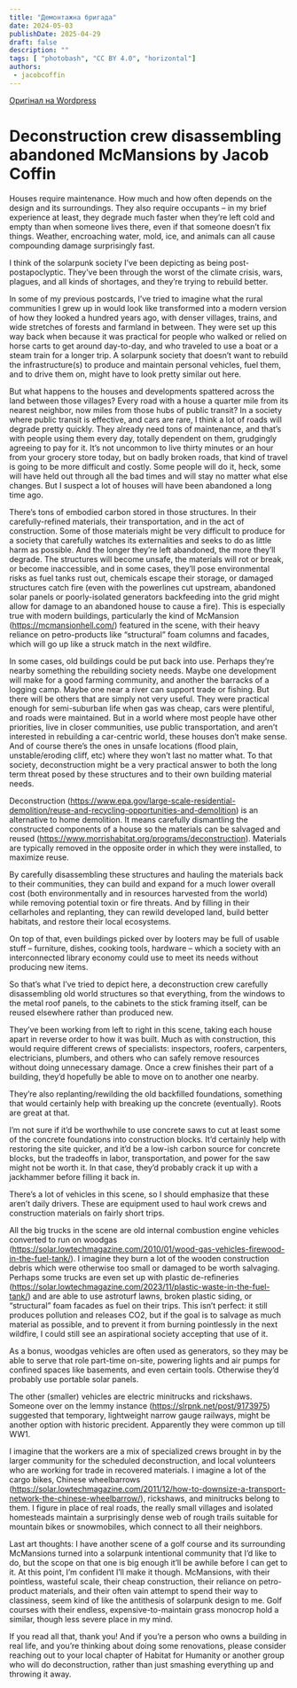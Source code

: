```yaml
---
title: "Демонтажна бригада"
date: 2024-05-03
publishDate: 2025-04-29
draft: false
description: ""
tags: [ "photobash", "CC BY 4.0", "horizontal"]
authors:
 - jacobcoffin
---
```


[Оригінал на Wordpress](https://jacobcoffinwrites.wordpress.com/2024/05/02/deconstruction-crew-disassembling-abandoned-mcmansions-so-the-material-can-be-reused/)

# Deconstruction crew disassembling abandoned McMansions by Jacob Coffin

Houses require maintenance. How much and how often depends on the design and its surroundings. They also require occupants – in my brief experience at least, they degrade much faster when they’re left cold and empty than when someone lives there, even if that someone doesn’t fix things. Weather, encroaching water, mold, ice, and animals can all cause compounding damage surprisingly fast.

I think of the solarpunk society I’ve been depicting as being post-postapoclyptic. They’ve been through the worst of the climate crisis, wars, plagues, and all kinds of shortages, and they’re trying to rebuild better.

In some of my previous postcards, I’ve tried to imagine what the rural communities I grew up in would look like transformed into a modern version of how they looked a hundred years ago, with denser villages, trains, and wide stretches of forests and farmland in between. They were set up this way back when because it was practical for people who walked or relied on horse carts to get around day-to-day, and who traveled to use a boat or a steam train for a longer trip. A solarpunk society that doesn’t want to rebuild the infrastructure(s) to produce and maintain personal vehicles, fuel them, and to drive them on, might have to look pretty similar out here.

But what happens to the houses and developments spattered across the land between those villages? Every road with a house a quarter mile from its nearest neighbor, now miles from those hubs of public transit? In a society where public transit is effective, and cars are rare, I think a lot of roads will degrade pretty quickly. They already need tons of maintenance, and that’s with people using them every day, totally dependent on them, grudgingly agreeing to pay for it. It’s not uncommon to live thirty minutes or an hour from your grocery store today, but on badly broken roads, that kind of travel is going to be more difficult and costly. Some people will do it, heck, some will have held out through all the bad times and will stay no matter what else changes. But I suspect a lot of houses will have been abandoned a long time ago.

There’s tons of embodied carbon stored in those structures. In their carefully-refined materials, their transportation, and in the act of construction. Some of those materials might be very difficult to produce for a society that carefully watches its externalities and seeks to do as little harm as possible. And the longer they’re left abandoned, the more they’ll degrade. The structures will become unsafe, the materials will rot or break, or become inaccessible, and in some cases, they’ll pose environmental risks as fuel tanks rust out, chemicals escape their storage, or damaged structures catch fire (even with the powerlines cut upstream, abandoned solar panels or poorly-isolated generators backfeeding into the grid might allow for damage to an abandoned house to cause a fire). This is especially true with modern buildings, particularly the kind of McMansion (https://mcmansionhell.com/) featured in the scene, with their heavy reliance on petro-products like “structural” foam columns and facades, which will go up like a struck match in the next wildfire.

In some cases, old buildings could be put back into use. Perhaps they’re nearby something the rebuilding society needs. Maybe one development will make for a good farming community, and another the barracks of a logging camp. Maybe one near a river can support trade or fishing. But there will be others that are simply not very useful. They were practical enough for semi-suburban life when gas was cheap, cars were plentiful, and roads were maintained. But in a world where most people have other priorities, live in closer communities, use public transportation, and aren’t interested in rebuilding a car-centric world, these houses don’t make sense. And of course there’s the ones in unsafe locations (flood plain, unstable/eroding cliff, etc) where they won’t last no matter what.
To that society, deconstruction might be a very practical answer to both the long term threat posed by these structures and to their own building material needs.

Deconstruction (https://www.epa.gov/large-scale-residential-demolition/reuse-and-recycling-opportunities-and-demolition) is an alternative to home demolition. It means carefully dismantling the constructed components of a house so the materials can be salvaged and reused (https://www.morrishabitat.org/programs/deconstruction). Materials are typically removed in the opposite order in which they were installed, to maximize reuse.

By carefully disassembling these structures and hauling the materials back to their communities, they can build and expand for a much lower overall cost (both environmentally and in resources harvested from the world) while removing potential toxin or fire threats. And by filling in their cellarholes and replanting, they can rewild developed land, build better habitats, and restore their local ecosystems.

On top of that, even buildings picked over by looters may be full of usable stuff – furniture, dishes, cooking tools, hardware – which a society with an interconnected library economy could use to meet its needs without producing new items.

So that’s what I’ve tried to depict here, a deconstruction crew carefully disassembling old world structures so that everything, from the windows to the metal roof panels, to the cabinets to the stick framing itself, can be reused elsewhere rather than produced new.

They’ve been working from left to right in this scene, taking each house apart in reverse order to how it was built. Much as with construction, this would require different crews of specialists: inspectors, roofers, carpenters, electricians, plumbers, and others who can safely remove resources without doing unnecessary damage. Once a crew finishes their part of a building, they’d hopefully be able to move on to another one nearby.

They’re also replanting/rewilding the old backfilled foundations, something that would certainly help with breaking up the concrete (eventually). Roots are great at that.

I’m not sure if it’d be worthwhile to use concrete saws to cut at least some of the concrete foundations into construction blocks. It’d certainly help with restoring the site quicker, and it’d be a low-ish carbon source for concrete blocks, but the tradeoffs in labor, transportation, and power for the saw might not be worth it. In that case, they’d probably crack it up with a jackhammer before filling it back in.

There’s a lot of vehicles in this scene, so I should emphasize that these aren’t daily drivers. These are equipment used to haul work crews and construction materials on fairly short trips.

All the big trucks in the scene are old internal combustion engine vehicles converted to run on woodgas (https://solar.lowtechmagazine.com/2010/01/wood-gas-vehicles-firewood-in-the-fuel-tank/). I imagine they burn a lot of the wooden construction debris which were otherwise too small or damaged to be worth salvaging. Perhaps some trucks are even set up with plastic de-refineries (https://solar.lowtechmagazine.com/2023/11/plastic-waste-in-the-fuel-tank/) and are able to use astroturf lawns, broken plastic siding, or “structural” foam facades as fuel on their trips. This isn’t perfect: it still produces pollution and releases CO2, but if the goal is to salvage as much material as possible, and to prevent it from burning pointlessly in the next wildfire, I could still see an aspirational society accepting that use of it.

As a bonus, woodgas vehicles are often used as generators, so they may be able to serve that role part-time on-site, powering lights and air pumps for confined spaces like basements, and even certain tools. Otherwise they’d probably use portable solar panels.

The other (smaller) vehicles are electric minitrucks and rickshaws. Someone over on the lemmy instance (https://slrpnk.net/post/9173975) suggested that temporary, lightweight narrow gauge railways, might be another option with historic precident. Apparently they were common up till WW1.

I imagine that the workers are a mix of specialized crews brought in by the larger community for the scheduled deconstruction, and local volunteers who are working for trade in recovered materials. I imagine a lot of the cargo bikes, Chinese wheelbarrows (https://solar.lowtechmagazine.com/2011/12/how-to-downsize-a-transport-network-the-chinese-wheelbarrow/), rickshaws, and minitrucks belong to them. I figure in place of real roads, the really small villages and isolated homesteads maintain a surprisingly dense web of rough trails suitable for mountain bikes or snowmobiles, which connect to all their neighbors.

Last art thoughts: I have another scene of a golf course and its surrounding McMansions turned into a solarpunk intentional community that I’d like to do, but the scope on that one is big enough it’ll be awhile before I can get to it. At this point, I’m confident I’ll make it though. McMansions, with their pointless, wasteful scale, their cheap construction, their reliance on petro-product materials, and their often vain attempt to spend their way to classiness, seem kind of like the antithesis of solarpunk design to me. Golf courses with their endless, expensive-to-maintain grass monocrop hold a similar, though less severe place in my mind.

If you read all that, thank you! And if you’re a person who owns a building in real life, and you’re thinking about doing some renovations, please consider reaching out to your local chapter of Habitat for Humanity or another group who will do deconstruction, rather than just smashing everything up and throwing it away.
